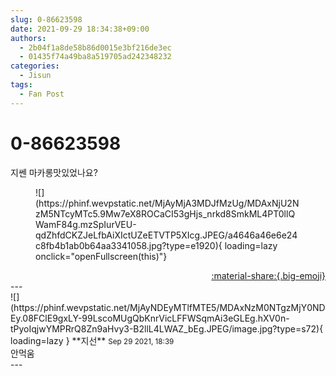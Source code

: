 ```yaml
---
slug: 0-86623598
date: 2021-09-29 18:34:38+09:00
authors:
  - 2b04f1a8de58b86d0015e3bf216de3ec
  - 01435f74a49ba8a519705ad242348232
categories:
  - Jisun
tags:
  - Fan Post
---
```


# 0-86623598

<div class="post-container" markdown="1">
<div class="content-container md-sidebar__scrollwrap" markdown="1">

지쎈 마카롱맛있었나요?
<figure markdown="1">
![](https://phinf.wevpstatic.net/MjAyMjA3MDJfMzUg/MDAxNjU2NzM5NTcyMTc5.9Mw7eX8ROCaCI53gHjs_nrkd8SmkML4PT0llQWamF84g.mzSpIurVEU-qdZhfdCKZJeLfbAiXIctUZeETVTP5XIcg.JPEG/a4646a46e6e24c8fb4b1ab0b64aa3341058.jpg?type=e1920){ loading=lazy onclick="openFullscreen(this)"}
</figure>


</div>
</div>

<div style="text-align: right;" markdown="1">
<a href="https://weverse.io/fromis9/fanpost/0-86623598" style="text-align: right;">:material-share:{.big-emoji}</a>
</div>
---

<div class="comments-container md-sidebar__scrollwrap" markdown="1">
<div class="comment" markdown="1">
<div class='id-container' markdown="1">
![](https://phinf.wevpstatic.net/MjAyNDEyMTlfMTE5/MDAxNzM0NTgzMjY0NDEy.08FClE9gxLY-99LscoMUgQbKnrVicLFFWSqmAi3eGLEg.hXV0n-tPyoIqjwYMPRrQ8Zn9aHvy3-B2llL4LWAZ_bEg.JPEG/image.jpg?type=s72){ loading=lazy }
**<span class="artist">지선</span>** <small>Sep 29 2021, 18:39</small><br>
</div>
<div class='comment-body' markdown="1">
안먹움
</div>
</div>
</div>
---
